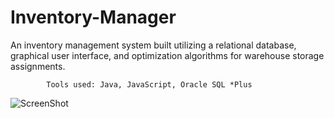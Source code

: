 # Inventory-Manager
An inventory management system built utilizing a relational database, graphical user interface, and optimization algorithms for warehouse storage assignments. 

            Tools used: Java, JavaScript, Oracle SQL *Plus

![ScreenShot](https://cloud.githubusercontent.com/assets/27247635/25407472/45c5196e-29bf-11e7-89ae-06f162f85832.jpg)

